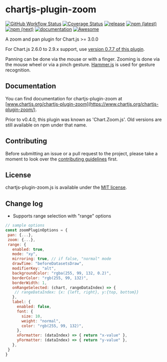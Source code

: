 # chartjs-plugin-zoom

[![GitHub Workflow Status](https://img.shields.io/github/actions/workflow/status/chartjs/chartjs-plugin-zoom/ci.yml)](https://github.com/chartjs/chartjs-plugin-zoom/actions/workflows/ci.yml)
[![Coverage Status](https://coveralls.io/repos/github/chartjs/chartjs-plugin-zoom/badge.svg?branch=master)](https://coveralls.io/github/chartjs/chartjs-plugin-zoom?branch=master)
[![release](https://img.shields.io/github/v/release/chartjs/chartjs-plugin-zoom?include_prereleases)](https://github.com/chartjs/chartjs-plugin-zoom/releases)
[![npm (latest)](https://img.shields.io/npm/v/chartjs-plugin-zoom/latest)](https://www.npmjs.com/package/chartjs-plugin-zoom/v/latest)
[![npm (next)](https://img.shields.io/npm/v/chartjs-plugin-zoom/next)](https://www.npmjs.com/package/chartjs-plugin-zoom/v/next)
[![documentation](https://img.shields.io/static/v1?message=Documentation&color=informational)](https://www.chartjs.org/chartjs-plugin-zoom/index)
<a href="https://github.com/chartjs/awesome"><img src="https://awesome.re/badge-flat2.svg" alt="Awesome"></a>

A zoom and pan plugin for Chart.js >= 3.0.0

For Chart.js 2.6.0 to 2.9.x support, use [version 0.7.7 of this plugin](https://github.com/chartjs/chartjs-plugin-zoom/releases/tag/v0.7.7).

Panning can be done via the mouse or with a finger.
Zooming is done via the mouse wheel or via a pinch gesture. [Hammer.js](https://hammerjs.github.io/) is used for gesture recognition.

## Documentation

You can find documentation for chartjs-plugin-zoom at [www.chartjs.org/chartjs-plugin-zoom](https://www.chartjs.org/chartjs-plugin-zoom/).

Prior to v0.4.0, this plugin was known as 'Chart.Zoom.js'. Old versions are still available on npm under that name.

## Contributing

Before submitting an issue or a pull request to the project, please take a moment to look over the [contributing guidelines](CONTRIBUTING.md) first.

## License

chartjs-plugin-zoom.js is available under the [MIT license](https://opensource.org/licenses/MIT).

## Change log

- Supports range selection with "range" options

```javascript
// sample options
const zoomPluginOptions = {
 pan: {...},
 zoom: {...},
 range: {
   enabled: true,
   mode: "xy",
   mirroring: true, // if false, "normal" mode
   drawTime: "beforeDatasetsDraw",
   modifierKey: "alt",
   backgroundColor: "rgba(255, 99, 132, 0.2)",
   borderColor: "rgb(255, 99, 132)",
   borderWidth: 1,
   onRangeSelected: (chart, rangeDataIndex) => {
    // rangeDataIndex: {x: {left, right}, y:{top, bottom}}
   },
   label: {
     enabled: false,
     font: {
       size: 10,
       weight: "normal",
       color: "rgb(255, 99, 132)",
     },
     xFormatter: (dataIndex) => { return "x-value" },
     yFormatter: (dataIndex) => { return "y-value" },
   },
 }
}
```
